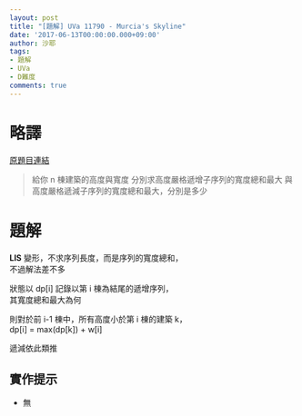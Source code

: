 ```yaml
---
layout: post
title: "[題解] UVa 11790 - Murcia's Skyline"
date: '2017-06-13T00:00:00.000+09:00'
author: 沙耶
tags:
- 題解
- UVa
- D難度
comments: true
---
```


# 略譯

[原題目連結](https://uva.onlinejudge.org/index.php?option=com_onlinejudge&Itemid=8&page=show_problem&category=24&problem=2890)

> 給你 n 棟建築的高度與寬度
分別求高度嚴格遞增子序列的寬度總和最大
與高度嚴格遞減子序列的寬度總和最大，分別是多少

# 題解

**LIS** 變形，不求序列長度，而是序列的寬度總和，  
不過解法差不多

狀態以 dp[i] 記錄以第 i 棟為結尾的遞增序列，  
其寬度總和最大為何

則對於前 i-1 棟中，所有高度小於第 i 棟的建築 k，  
dp[i] = max(dp[k]) + w[i]

遞減依此類推

## 實作提示

- 無